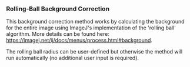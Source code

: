 ### Rolling-Ball Background Correction

This background correction method works by calculating the background for the entire image using ImageJ's implementation of the 'rolling ball' algorithm.  More details can be found here: https://imagej.net/ij/docs/menus/process.html#background.

The rolling ball radius can be user-defined but otherwise the method will run automatically (no additional user input is required).